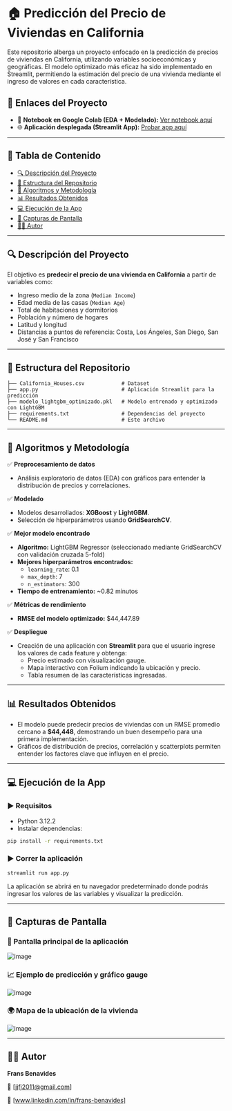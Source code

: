 # 🏠 Predicción del Precio de Viviendas en California

Este repositorio alberga un proyecto enfocado en la predicción de precios de viviendas en California, utilizando variables socioeconómicas y geográficas. El modelo optimizado más eficaz ha sido implementado en Streamlit, permitiendo la estimación del precio de una vivienda mediante el ingreso de valores en cada característica.

## 🔗 Enlaces del Proyecto

- 📓 **Notebook en Google Colab (EDA + Modelado):** [Ver notebook aquí](https://colab.research.google.com/drive/1aNXNHcN_aHUakwLCZPjs01qM2UhueYVl?usp=sharing)
- 🌐 **Aplicación desplegada (Streamlit App):** [Probar app aquí](https://prediccion-precios-viviendas.streamlit.app/)

---

## 🚀 Tabla de Contenido

- [🔍 Descripción del Proyecto](#-descripción-del-proyecto)
- [📂 Estructura del Repositorio](#-estructura-del-repositorio)
- [🧠 Algoritmos y Metodología](#-algoritmos-y-metodología)
- [📊 Resultados Obtenidos](#-resultados-obtenidos)
- [💻 Ejecución de la App](#-ejecución-de-la-app)
- [📸 Capturas de Pantalla](#-capturas-de-pantalla)
- [👨‍💼 Autor](#-autor)

---

## 🔍 Descripción del Proyecto

El objetivo es **predecir el precio de una vivienda en California** a partir de variables como:

- Ingreso medio de la zona (`Median Income`)
- Edad media de las casas (`Median Age`)
- Total de habitaciones y dormitorios
- Población y número de hogares
- Latitud y longitud
- Distancias a puntos de referencia: Costa, Los Ángeles, San Diego, San José y San Francisco

---

## 📂 Estructura del Repositorio

```
├── California_Houses.csv            # Dataset
├── app.py                           # Aplicación Streamlit para la predicción
├── modelo_lightgbm_optimizado.pkl   # Modelo entrenado y optimizado con LightGBM
├── requirements.txt                 # Dependencias del proyecto
└── README.md                        # Este archivo
```

---

## 🧠 Algoritmos y Metodología

✅ **Preprocesamiento de datos**

- Análisis exploratorio de datos (EDA) con gráficos para entender la distribución de precios y correlaciones.

✅ **Modelado**

- Modelos desarrollados: **XGBoost** y **LightGBM**.
- Selección de hiperparámetros usando **GridSearchCV**.

✅ **Mejor modelo encontrado**

- **Algoritmo:** LightGBM Regressor (seleccionado mediante GridSearchCV con validación cruzada 5-fold)
- **Mejores hiperparámetros encontrados:**
  - `learning_rate`: 0.1
  - `max_depth`: 7
  - `n_estimators`: 300
- **Tiempo de entrenamiento:** ~0.82 minutos

✅ **Métricas de rendimiento**

- **RMSE del modelo optimizado:** \$44,447.89

✅ **Despliegue**

- Creación de una aplicación con **Streamlit** para que el usuario ingrese los valores de cada feature y obtenga:
  - Precio estimado con visualización gauge.
  - Mapa interactivo con Folium indicando la ubicación y precio.
  - Tabla resumen de las características ingresadas.

---

## 📊 Resultados Obtenidos

- El modelo puede predecir precios de viviendas con un RMSE promedio cercano a **\$44,448**, demostrando un buen desempeño para una primera implementación.
- Gráficos de distribución de precios, correlación y scatterplots permiten entender los factores clave que influyen en el precio.

---

## 💻 Ejecución de la App

### ▶️ Requisitos

- Python 3.12.2
- Instalar dependencias:

```bash
pip install -r requirements.txt
```


### ▶️ Correr la aplicación

```bash
streamlit run app.py
```

La aplicación se abrirá en tu navegador predeterminado donde podrás ingresar los valores de las variables y visualizar la predicción.

---

## 📸 Capturas de Pantalla

### 🎯 Pantalla principal de la aplicación

![image](https://github.com/user-attachments/assets/25061830-598c-4c39-baee-8c63a5d1f697)


### 📈 Ejemplo de predicción y gráfico gauge

![image](https://github.com/user-attachments/assets/9339891b-0a8a-4cae-aac2-129ccd7235ca)


### 🌍 Mapa de la ubicación de la vivienda

![image](https://github.com/user-attachments/assets/65a90ae0-69af-4e16-b5a6-095ed6826526)



---

## 👨‍💼 Autor

**Frans Benavides**

📧 [jjfj2011@gmail.com]

💼 [www.linkedin.com/in/frans-benavides]
